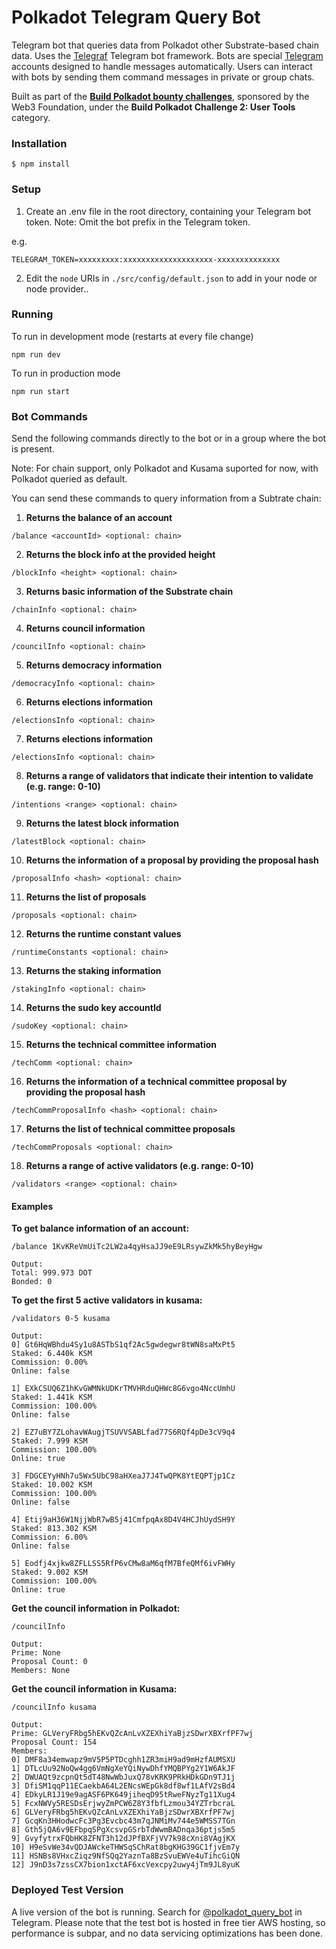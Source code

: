 # Polkadot Telegram Query Bot

Telegram bot that queries data from Polkadot other Substrate-based chain data. Uses the [Telegraf](https://github.com/telegraf/telegraf) Telegram bot framework. Bots are special [Telegram](https://telegram.org) accounts designed to handle messages automatically.
Users can interact with bots by sending them command messages in private or group chats.

Built as part of the [**Build Polkadot bounty challenges**](https://github.com/Web3Foundation/build-polkadot/issues/1), sponsored by the Web3 Foundation, under the **Build Polkadot Challenge 2: User Tools** category.

### Installation

```
$ npm install
```

### Setup

1) Create an .env file in the root directory, containing your Telegram bot token. Note: Omit the bot prefix in the Telegram token.

e.g.
```
TELEGRAM_TOKEN=xxxxxxxxx:xxxxxxxxxxxxxxxxxxxx-xxxxxxxxxxxxxx
```

2) Edit the `node` URIs in `./src/config/default.json` to add in your node or node provider..


### Running

To run in development mode (restarts at every file change)
```
npm run dev
```

To run in production mode
```
npm run start
```

### Bot Commands

Send the following commands directly to the bot or in a group where the bot is present.

Note: For chain support, only Polkadot and Kusama suported for now, with Polkadot queried as default.

You can send these commands to query information from a Subtrate chain:

1. **Returns the balance of an account**
```
/balance <accountId> <optional: chain>
```

2. **Returns the block info at the provided height**
```
/blockInfo <height> <optional: chain>
```

3. **Returns basic information of the Substrate chain**
```
/chainInfo <optional: chain>
```

4. **Returns council information**
```
/councilInfo <optional: chain>
```

5. **Returns democracy information**
```
/democracyInfo <optional: chain>
```

6. **Returns elections information**
```
/electionsInfo <optional: chain>
```

7. **Returns elections information**
```
/electionsInfo <optional: chain>
```

8. **Returns a range of validators that indicate their intention to validate (e.g. range: 0-10)**
```
/intentions <range> <optional: chain>
```

9. **Returns the latest block information**
```
/latestBlock <optional: chain>
```

10. **Returns the information of a proposal by providing the proposal hash**
```
/proposalInfo <hash> <optional: chain>
```

11. **Returns the list of proposals**
```
/proposals <optional: chain>
```

12. **Returns the runtime constant values**
```
/runtimeConstants <optional: chain>
```

13. **Returns the staking information**
```
/stakingInfo <optional: chain>
```

14. **Returns the sudo key accountId**
```
/sudoKey <optional: chain>
```

15. **Returns the technical committee information**
```
/techComm <optional: chain>
```

16. **Returns the information of a technical committee proposal by providing the proposal hash**
```
/techCommProposalInfo <hash> <optional: chain>
```

17. **Returns the list of technical committee proposals**
```
/techCommProposals <optional: chain>
```

18. **Returns a range of active validators (e.g. range: 0-10)**
```
/validators <range> <optional: chain>
```

#### Examples

**To get balance information of an account:**
```
/balance 1KvKReVmUiTc2LW2a4qyHsaJJ9eE9LRsywZkMk5hyBeyHgw

Output:
Total: 999.973 DOT
Bonded: 0
```

**To get the first 5 active validators in kusama:**
```
/validators 0-5 kusama

Output:
0] Gt6HqWBhdu4Sy1u8ASTbS1qf2Ac5gwdegwr8tWN8saMxPt5
Staked: 6.440k KSM
Commission: 0.00%
Online: false

1] EXkCSUQ6Z1hKvGWMNkUDKrTMVHRduQHWc8G6vgo4NccUmhU
Staked: 1.441k KSM
Commission: 100.00%
Online: false

2] EZ7uBY7ZLohavWAugjTSUVVSABLfad77S6RQf4pDe3cV9q4
Staked: 7.999 KSM
Commission: 100.00%
Online: true

3] FDGCEYyHNh7u5Wx5UbC98aHXeaJ7J4TwQPK8YtEQPTjp1Cz
Staked: 10.002 KSM
Commission: 100.00%
Online: false

4] Etij9aH36W1NjjWbR7wB5j41CmfpqAx8D4V4HCJhUydSH9Y
Staked: 813.302 KSM
Commission: 6.00%
Online: false

5] Eodfj4xjkw8ZFLLSS5RfP6vCMw8aM6qfM7BfeQMf6ivFWHy
Staked: 9.002 KSM
Commission: 100.00%
Online: true
```

**Get the council information in Polkadot:**
```
/councilInfo

Output:
Prime: None
Proposal Count: 0
Members: None
```

**Get the council information in Kusama:**
```
/councilInfo kusama

Output:
Prime: GLVeryFRbg5hEKvQZcAnLvXZEXhiYaBjzSDwrXBXrfPF7wj
Proposal Count: 154
Members:
0] DMF8a34emwapz9mV5P5PTDcghh1ZR3miH9ad9mHzfAUMSXU
1] DTLcUu92NoQw4gg6VmNgXeYQiNywDhfYMQBPYg2Y1W6AkJF
2] DWUAQt9zcpnQt5dT48NwWbJuxQ78vKRK9PRkHDkGDn9TJ1j
3] DfiSM1qqP11ECaekbA64L2ENcsWEpGk8df8wf1LAfV2sBd4
4] EDkyLR1J19e9agASF6PK649jiheqD95tRweFNyzTg11Xug4
5] FcxNWVy5RESDsErjwyZmPCW6Z8Y3fbfLzmou34YZTrbcraL
6] GLVeryFRbg5hEKvQZcAnLvXZEXhiYaBjzSDwrXBXrfPF7wj
7] GcqKn3HHodwcFc3Pg3Evcbc43m7qJNMiMv744e5WMSS7TGn
8] Gth5jQA6v9EFbpqSPgXcsvpGSrbTdWwmBADnqa36ptjs5m5
9] GvyfytrxFQbHK8ZFNT3h12dJPfBXFjVV7k98cXni8VAgjKX
10] H9eSvWe34vQDJAWckeTHWSqSChRat8bgKHG39GC1fjvEm7y
11] HSNBs8VHxcZiqz9NfSQq2YaznTa8BzSvuEWVe4uTihcGiQN
12] J9nD3s7zssCX7bion1xctAF6xcVexcpy2uwy4jTm9JL8yuK
```

### Deployed Test Version

A live version of the bot is running. Search for [@polkadot_query_bot](https://t.me/polkadot_query_bot) in Telegram. Please note that the test bot is hosted in free tier AWS hosting, so performance is subpar, and no data servicing optimizations has been done.

